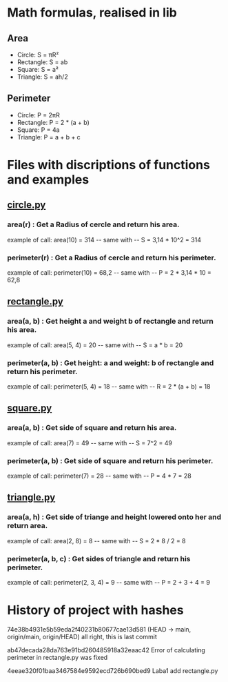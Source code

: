 # Math formulas, realised in lib 
## Area
- Circle: S = πR²
- Rectangle: S = ab
- Square: S = a²
- Triangle: S = ah/2

## Perimeter
- Circle: P = 2πR
- Rectangle: P = 2 * (a + b)
- Square: P = 4a
- Triangle: P = a + b + c

# Files with discriptions of functions and examples
## [circle.py](https://github.com/tamerland05/geometric_lib/blob/main/circle.py)
### area(r) : Get a Radius of cercle and return his area.
example of call: area(10) = 314 -- same with -- S = 3,14 * 10^2 = 314 

### perimeter(r) : Get a Radius of cercle and return his perimeter.
example of call: perimeter(10) = 68,2 -- same with -- P = 2 * 3,14 * 10 = 62,8

## [rectangle.py](https://github.com/tamerland05/geometric_lib/blob/main/rectangle.py)
### area(a, b) : Get height a and weight b of rectangle and return his area.
example of call: area(5, 4) = 20 -- same with -- S = a * b = 20

### perimeter(a, b) : Get height: a and weight: b of rectangle and return his perimeter.
example of call: perimeter(5, 4) = 18 -- same with -- R = 2 * (a + b) = 18

## [square.py](https://github.com/tamerland05/geometric_lib/blob/main/square.py)
### area(a, b) : Get side of square and return his area.
example of call: area(7) = 49 -- same with -- S = 7^2 = 49

### perimeter(a, b) : Get side of square and return his perimeter.
example of call: perimeter(7) = 28 -- same with -- P = 4 * 7 = 28

## [triangle.py](https://github.com/tamerland05/geometric_lib/blob/main/triangle.py)
### area(a, h) : Get side of triange and height lowered onto her and return area.
example of call: area(2, 8) = 8 -- same with -- S = 2 * 8 / 2 = 8

### perimeter(a, b, c) : Get sides of triangle and return his perimeter.
example of call: perimeter(2, 3, 4) = 9 -- same with -- P = 2 + 3 + 4 = 9

# History of project with hashes
74e38b4931e5b59eda2f40231b80677cae13d581 (HEAD -> main, origin/main, origin/HEAD) all right, this is last commit

ab47decada28da763e91bd260485918a32eaac42 Error of calculating perimeter in rectangle.py was fixed

4eeae320f01baa3467584e9592ecd726b690bed9 Laba1 add rectangle.py
